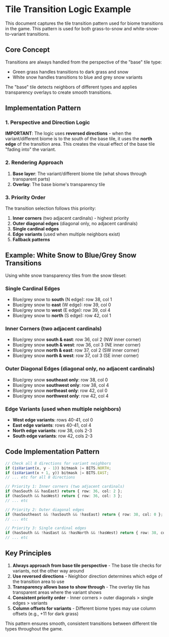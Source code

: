 # Tile Transition Logic Example

This document captures the tile transition pattern used for biome transitions in the game. This pattern is used for both grass-to-snow and white-snow-to-variant transitions.

## Core Concept

Transitions are always handled from the perspective of the "base" tile type:
- Green grass handles transitions to dark grass and snow
- White snow handles transitions to blue and grey snow variants

The "base" tile detects neighbors of different types and applies transparency overlays to create smooth transitions.

## Implementation Pattern

### 1. Perspective and Direction Logic

**IMPORTANT**: The logic uses **reversed directions** - when the variant/different biome is to the south of the base tile, it uses the **north edge** of the transition area. This creates the visual effect of the base tile "fading into" the variant.

### 2. Rendering Approach

1. **Base layer**: The variant/different biome tile (what shows through transparent parts)
2. **Overlay**: The base biome's transparency tile

### 3. Priority Order

The transition selection follows this priority:
1. **Inner corners** (two adjacent cardinals) - highest priority
2. **Outer diagonal edges** (diagonal only, no adjacent cardinals)
3. **Single cardinal edges**
4. **Edge variants** (used when multiple neighbors exist)
5. **Fallback patterns**

## Example: White Snow to Blue/Grey Snow Transitions

Using white snow transparency tiles from the snow tileset:

### Single Cardinal Edges
- Blue/grey snow to **south** (N edge): row 38, col 1
- Blue/grey snow to **east** (W edge): row 39, col 0
- Blue/grey snow to **west** (E edge): row 39, col 4
- Blue/grey snow to **north** (S edge): row 42, col 1

### Inner Corners (two adjacent cardinals)
- Blue/grey snow **south & east**: row 36, col 2 (NW inner corner)
- Blue/grey snow **south & west**: row 36, col 3 (NE inner corner)
- Blue/grey snow **north & east**: row 37, col 2 (SW inner corner)
- Blue/grey snow **north & west**: row 37, col 3 (SE inner corner)

### Outer Diagonal Edges (diagonal only, no adjacent cardinals)
- Blue/grey snow **southeast only**: row 38, col 0
- Blue/grey snow **southwest only**: row 38, col 4
- Blue/grey snow **northeast only**: row 42, col 0
- Blue/grey snow **northwest only**: row 42, col 4

### Edge Variants (used when multiple neighbors)
- **West edge variants**: rows 40-41, col 0
- **East edge variants**: rows 40-41, col 4
- **North edge variants**: row 38, cols 2-3
- **South edge variants**: row 42, cols 2-3

## Code Implementation Pattern

```typescript
// Check all 8 directions for variant neighbors
if (isVariant(x, y - 1)) bitmask |= BITS.NORTH;
if (isVariant(x + 1, y)) bitmask |= BITS.EAST;
// ... etc for all 8 directions

// Priority 1: Inner corners (two adjacent cardinals)
if (hasSouth && hasEast) return { row: 36, col: 2 };
if (hasSouth && hasWest) return { row: 36, col: 3 };
// ... etc

// Priority 2: Outer diagonal edges
if (hasSoutheast && !hasSouth && !hasEast) return { row: 38, col: 0 };
// ... etc

// Priority 3: Single cardinal edges
if (hasSouth && !hasEast && !hasNorth && !hasWest) return { row: 38, col: 1 };
// ... etc
```

## Key Principles

1. **Always approach from base tile perspective** - The base tile checks for variants, not the other way around
2. **Use reversed directions** - Neighbor direction determines which edge of the transition area to use
3. **Transparency allows base to show through** - The overlay tile has transparent areas where the variant shows
4. **Consistent priority order** - Inner corners > outer diagonals > single edges > variants
5. **Column offsets for variants** - Different biome types may use column offsets (e.g., +11 for dark grass)

This pattern ensures smooth, consistent transitions between different tile types throughout the game.